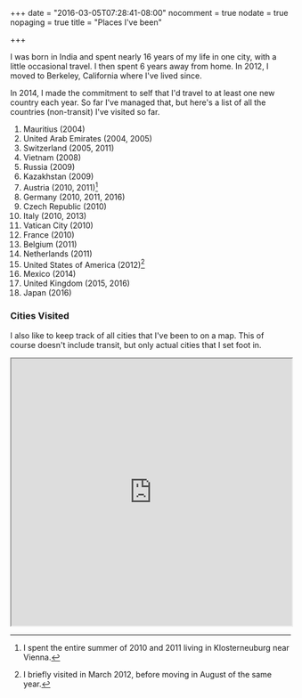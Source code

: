 +++
date = "2016-03-05T07:28:41-08:00"
nocomment = true
nodate = true
nopaging = true
title = "Places I've been"

+++

I was born in India and spent nearly 16 years of my life in one city, with a little occasional travel. I then spent 6 years away from home. In 2012, I moved to Berkeley, California where I've lived since.

In 2014, I made the commitment to self that I'd travel to at least one new country each year. So far I've managed that, but here's a list of all the countries (non-transit) I've visited so far.

1. Mauritius (2004)
2. United Arab Emirates (2004, 2005)
3. Switzerland (2005, 2011)
4. Vietnam (2008)
5. Russia (2009)
6. Kazakhstan (2009)
7. Austria (2010, 2011)[^1]
8. Germany (2010, 2011, 2016)
9. Czech Republic (2010)
10. Italy (2010, 2013)
11. Vatican City (2010)
12. France (2010)
13. Belgium (2011)
14. Netherlands (2011)
15. United States of America (2012)[^2]
16. Mexico (2014)
17. United Kingdom (2015, 2016)
18. Japan (2016)

### Cities Visited

I also like to keep track of all cities that I've been to on a map. This of course doesn't include transit, but only actual cities that I set foot in.

<iframe src="https://www.google.com/maps/d/embed?mid=zfazlR6PpHXg.kTj-M9kdK9Kg" width="100%" height="480"></iframe>

[^1]: I spent the entire summer of 2010 and 2011 living in Klosterneuburg near Vienna.
[^2]: I briefly visited in March 2012, before moving in August of the same year.